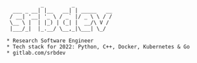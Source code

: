 ```
           _         _            
  ___ _ __| |__   __| | _____   __
 / __| '__| '_ \ / _` |/ _ \ \ / /
 \__ \ |  | |_) | (_| |  __/\ V / 
 |___/_|  |_.__/ \__,_|\___| \_/  
          
* Research Software Engineer
* Tech stack for 2022: Python, C++, Docker, Kubernetes & Go
* gitlab.com/srbdev
```

<!--
## GitHub Stats
[![Top Languages](https://github-readme-stats.vercel.app/api/top-langs/?username=srbdev&layout=compact)]()
-->
